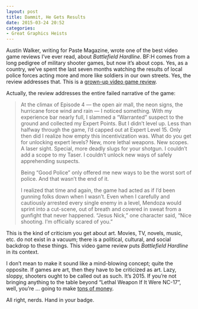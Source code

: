 ```yaml
---
layout: post
title: Dammit, He Gets Results
date: 2015-03-24 20:52
categories: 
- Great Graphics Heists
---
```


Austin Walker, writing for Paste Magazine, wrote one of the best video game reviews I’ve ever read, about *Battlefield Hardline*. BF:H comes from a long pedigree of military shooter games, but now it’s about cops. Yes, as a country, we’ve spent the last seven months watching the results of local police forces acting more and more like soldiers in our own streets. Yes, the review addresses that. This is a [grown-up video game review](http://www.pastemagazine.com/articles/2015/03/battlefield-hardline-reviewcop-out.html).

Actually, the review addresses the entire failed narrative of the game:

> At the climax of Episode 4 — the open air mall, the neon signs, the hurricane force wind and rain — I noticed something. With my experience bar nearly full, I slammed a “Warranted” suspect to the ground and collected my Expert Points. But I didn’t level up. Less than halfway through the game, I’d capped out at Expert Level 15. Only then did I realize how empty this incentivization was. What do you get for unlocking expert levels? New, more lethal weapons. New scopes. A laser sight. Special, more deadly slugs for your shotgun. I couldn’t add a scope to my Taser. I couldn’t unlock new ways of safely apprehending suspects. 
>
> Being “Good Police” only offered me new ways to be the worst sort of police. And that wasn’t the end of it.
>
> I realized that time and again, the game had acted as if I’d been gunning folks down when I wasn’t. Even when I carefully and cautiously arrested every single enemy in a level, Mendoza would sprint into a cut-scene, out of breath and covered in sweat from a gunfight that never happened. “Jesus Nick,” one character said, “Nice shooting. I’m officially scared of you.”

This is the kind of criticism you get about art. Movies, TV, novels, music, etc. do not exist in a vacuum; there is a political, cultural, and social backdrop to these things. This video game review puts *Battlefield Hardline* in its context.

I don’t mean to make it sound like a mind-blowing concept; quite the opposite. If games are art, then they have to be criticized as art. Lazy, sloppy, shooters ought to be called out as such. It’s 2015. If you’re not bringing anything to the table beyond “Lethal Weapon If It Were NC-17”, well, you’re … going to make [tons of money](http://www.gamespot.com/articles/uk-games-chart-battlefield-hardline-is-2015-s-fast/1100-6426081/).

All right, nerds. Hand in your badge.